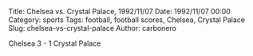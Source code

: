 Title: Chelsea vs. Crystal Palace, 1992/11/07
Date: 1992/11/07 00:00
Category: sports
Tags: football, football scores, Chelsea, Crystal Palace
Slug: chelsea-vs-crystal-palace
Author: carbonero


Chelsea 3 - 1 Crystal Palace
